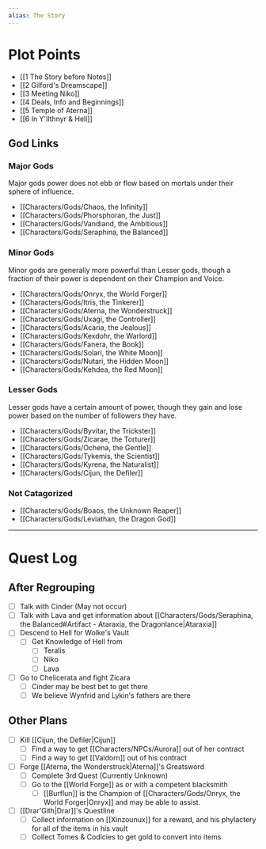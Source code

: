 ```yaml
---
alias: The Story
---
```

# Plot Points
- [[1 The Story before Notes]]
- [[2 Gilford's Dreamscape]]
- [[3 Meeting Niko]]
- [[4 Deals, Info and Beginnings]]
- [[5 Temple of Aterna]]
- [[6 In Y'llthnyr & Hell]]

## God Links
### Major Gods
Major gods power does not ebb or flow based on mortals under their sphere of influence.

- [[Characters/Gods/Chaos, the Infinity]]
- [[Characters/Gods/Phorsphoran, the Just]]
- [[Characters/Gods/Vandiand, the Ambitious]]
- [[Characters/Gods/Seraphina, the Balanced]]

### Minor Gods
Minor gods are generally more powerful than Lesser gods, though a fraction of their power is dependent on their Champion and Voice.

- [[Characters/Gods/Onryx, the World Forger]]
- [[Characters/Gods/Itris, the Tinkerer]]
- [[Characters/Gods/Aterna, the Wonderstruck]]
- [[Characters/Gods/Uxagi, the Controller]]
- [[Characters/Gods/Acaria, the Jealous]]
- [[Characters/Gods/Kexdohr, the Warlord]]
- [[Characters/Gods/Fanera, the Book]]
- [[Characters/Gods/Solari, the White Moon]]
- [[Characters/Gods/Nutari, the Hidden Moon]]
- [[Characters/Gods/Kehdea, the Red Moon]]

### Lesser Gods
Lesser gods have a certain amount of power, though they gain and lose power based on the number of followers they have.

- [[Characters/Gods/Byvitar, the Trickster]]
- [[Characters/Gods/Zicarae, the Torturer]]
- [[Characters/Gods/Ochena, the Gentle]]
- [[Characters/Gods/Tykemis, the Scientist]]
- [[Characters/Gods/Kyrena, the Naturalist]]
- [[Characters/Gods/Cijun, the Defiler]]

### Not Catagorized
- [[Characters/Gods/Boaos, the Unknown Reaper]]
- [[Characters/Gods/Leviathan, the Dragon God]]













---
# Quest Log
## After Regrouping
- [ ] Talk with Cinder (May not occur)
- [ ] Talk with Lava and get information about [[Characters/Gods/Seraphina, the Balanced#Artifact - Ataraxia, the Dragonlance|Ataraxia]]
- [ ] Descend to Hell for Wolke's Vault
	- [ ] Get Knowledge of Hell from
		- [ ] Teralis
		- [ ] Niko
		- [ ] Lava
- [ ] Go to Chelicerata and fight Zicara
	- [ ] Cinder may be best bet to get there
	- [ ] We believe Wynfrid and Lykin's fathers are there

## Other Plans
- [ ] Kill [[Cijun, the Defiler|Cijun]]
	- [ ] Find a way to get [[Characters/NPCs/Aurora]] out of her contract
	- [ ] Find a way to get [[Valdorn]] out of his contract
- [ ] Forge [[Aterna, the Wonderstruck|Aterna]]'s Greatsword
	- [ ] Complete 3rd Quest (Currently Unknown)
	- [ ] Go to the [[World Forge]] as or with a competent blacksmith
		- [ ] [[Burflun]] is the Champion of [[Characters/Gods/Onryx, the World Forger|Onryx]] and may be able to assist. 
- [ ] [[Drar'Gith|Drar]]'s Questline
	- [ ] Collect information on [[Xinzounux]] for a reward, and his phylactery for all of the items in his vault
	- [ ] Collect Tomes & Codicies to get gold to convert into items
